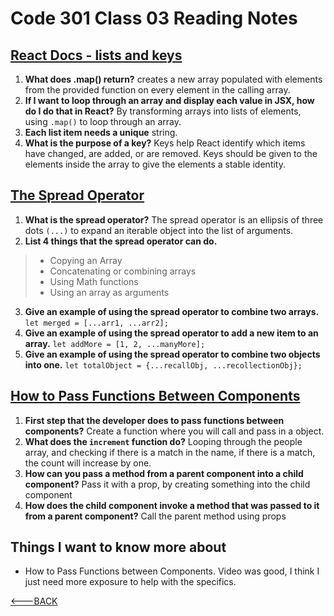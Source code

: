 # Code 301 Class 03 Reading Notes

## [React Docs - lists and keys](https://reactjs.org/docs/lists-and-keys.html)

1. **What does .map() return?** creates a new array populated with elements from the provided function on every element in the calling array.
2. **If I want to loop through an array and display each value in JSX, how do I do that in React?** By transforming arrays into lists of elements, using `.map()` to loop through an array.
3. **Each list item needs a unique** string.
4. **What is the purpose of a key?** Keys help React identify which items have changed, are added, or are removed. Keys should be given to the elements inside the array to give the elements a stable identity.

## [The Spread Operator](https://medium.com/coding-at-dawn/how-to-use-the-spread-operator-in-javascript-b9e4a8b06fab)

1. **What is the spread operator?** The spread operator is an ellipsis of three dots `(...)` to expand an iterable object into the list of arguments.
2. **List 4 things that the spread operator can do.**

 > * Copying an Array
 > * Concatenating or combining arrays
 > * Using Math functions
 > * Using an array as arguments

3. **Give an example of using the spread operator to combine two arrays.** `let merged = [...arr1, ...arr2];`
4. **Give an example of using the spread operator to add a new item to an array.** `let addMore = [1, 2, ...manyMore];`
5. **Give an example of using the spread operator to combine two objects into one.** `let totalObject = {...recallObj, ...recollectionObj};`

## [How to Pass Functions Between Components](https://www.youtube.com/watch?v=c05OL7XbwXU)

1. **First step that the developer does to pass functions between components?** Create a function where you will call and pass in a object.
2. **What does the `increment` function do?** Looping through the people array, and checking if there is a match in the name, if there is a match, the count will increase by one.
3. **How can you pass a method from a parent component into a child component?**  Pass it with a prop, by creating something into the child component
4. **How does the child component invoke a method that was passed to it from a parent component?** Call the parent method using props

## Things I want to know more about

* How to Pass Functions between Components. Video was good, I think I just need more exposure to help with the specifics.

[<---BACK](README.md)
